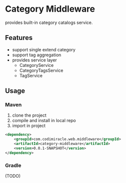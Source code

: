 # Category Middleware
provides built-in category catalogs service.

## Features
* support single extend category
* support tag aggregation
* provides service layer
    * CategoryService
    * CategoryTagsService
    * TagService

## Usage
### Maven
1. clone the project
2. compile and install in local repo
3. import in project
```xml
<dependency>
	<groupId>com.codimiracle.web.middleware</groupId>
	<artifactId>category-middleware</artifactId>
	<version>0.0.1-SNAPSHOT</version>
</dependency>
```
### Gradle
(TODO)
